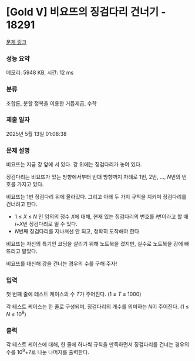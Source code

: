 # [Gold V] 비요뜨의 징검다리 건너기 - 18291 

[문제 링크](https://www.acmicpc.net/problem/18291) 

### 성능 요약

메모리: 5948 KB, 시간: 12 ms

### 분류

조합론, 분할 정복을 이용한 거듭제곱, 수학

### 제출 일자

2025년 5월 13일 01:08:38

### 문제 설명

<p>비요뜨는 지금 강 앞에 서 있다. 강 위에는 징검다리가 놓여 있다.</p>

<p>징검다리는 비요뜨가 있는 방향에서부터 반대 방향까지 차례로 1번, 2번, ..., <em>N</em>번의 번호를 가지고 있다.</p>

<p>비요뜨는 1번 징검다리 위에 올라갔다. 그리고 아래 두 가지 규칙을 지키며 징검다리를 건너려고 한다.</p>

<ul>
	<li>1 ≤ <em>X</em> ≤ <em>N</em> 인 임의의 정수 <em>X</em>에 대해, 현재 있는 징검다리의 번호를 <em>i</em>번이라고 할 때 <em>i+X</em>번 징검다리로 뛸 수 있다.</li>
	<li><em>N</em>번째 징검다리를 지나쳐선 안 되고, 정확히 도착해야 한다</li>
</ul>

<p>비요뜨는 자신의 특기인 코딩을 살리기 위해 노트북을 켰지만, 실수로 노트북을 강에 빠뜨리고 말았다.</p>

<p>비요뜨를 대신해 강을 건너는 경우의 수를 구해 주자!</p>

### 입력 

 <p>첫 번째 줄에 테스트 케이스의 수 <em>T</em>가 주어진다. (1 ≤ <em>T</em> ≤ 1000)</p>

<p>각 테스트 케이스는 한 줄로 구성되며, 징검다리의 개수를 의미하는 <em>N</em>이 주어진다. (1 ≤ <em>N</em> ≤ 10<sup>9</sup>)</p>

### 출력 

 <p>각 테스트 케이스에 대해, 한 줄에 하나씩 규칙을 만족하면서 징검다리를 건너는 경우의 수를 10<sup>9</sup>+7로 나눈 나머지를 출력한다.</p>

